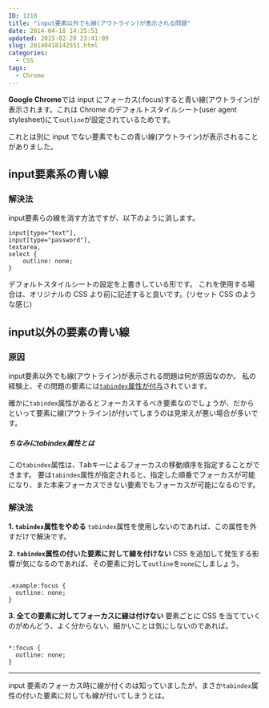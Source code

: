 ```yaml
---
ID: 1218
title: "input要素以外でも線(アウトライン)が表示される問題"
date: 2014-04-18 14:25:51
updated: 2015-02-28 23:41:09
slug: 20140418142551.html
categories:
  - CSS
tags:
  - Chrome
---
```


<b>Google Chrome</b>では input にフォーカス(:focus)すると青い線(アウトライン)が表示されます。これは Chrome のデフォルトスタイルシート(user agent stylesheet)にて<code>outline</code>が設定されているためです。

これとは別に input でない要素でもこの青い線(アウトライン)が表示されることがありました。

<!--more-->
<h2>input要素系の青い線</h2>
<h3>解決法</h3>
input要素らの線を消す方法ですが、以下のように消します。
<pre class="css"><code>input[type="text"], 
input[type="password"], 
textarea, 
select {
    outline: none;
}</code></pre>

デフォルトスタイルシートの設定を上書きしている形です。
これを使用する場合は、オリジナルの CSS より前に記述すると良いです。<span class="text-muted">(リセット CSS のような感じ)</span>

<h2>input以外の要素の青い線</h2>
<h3>原因</h3>
input要素以外でも線(アウトライン)が表示される問題は何が原因なのか。
私の経験上、その問題の要素には<u><code>tabindex</code>属性が付与</u>されています。

確かに<code>tabindex</code>属性があるとフォーカスするべき要素なのでしょうが、だからといって要素に線(アウトライン)が付いてしまうのは見栄えが悪い場合が多いです。

<h5 class="h4">ちなみにtabindex属性とは</h6>
この<code>tabindex</code>属性は、<kbd>Tabキー</kbd>によるフォーカスの移動順序を指定することができます。
要は<code>tabindex</code>属性が指定されると、指定した順番でフォーカスが可能になり、また本来フォーカスできない要素でもフォーカスが可能になるのです。

<h3>解決法</h3>
<strong>1. <code>tabindex</code>属性をやめる</strong>
<code>tabindex</code>属性を使用しないのであれば、この属性を外すだけで解決です。

<strong>2. <code>tabindex</code>属性の付いた要素に対して線を付けない</strong>
CSS を追加して発生する影響が気になるのであれば、その要素に対して<code>outline</code>を<code>none</code>にしましょう。

<pre class="css"><code>
.example:focus {
  outline: none;
}</code></pre>

<strong>3. 全ての要素に対してフォーカスに線は付けない</strong>
要素ごとに CSS を当てていくのがめんどう、よく分からない、細かいことは気にしないのであれば。

<pre class="css"><code>
*:focus {
  outline: none;
}</code></pre>

---

input 要素のフォーカス時に線が付くのは知っていましたが、まさか<code>tabindex</code>属性の付いた要素に対しても線が付いてしまうとは。
